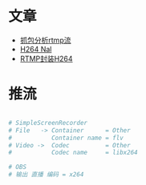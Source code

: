 

# 文章

- [抓包分析rtmp流](https://www.cnblogs.com/easydss/p/13903360.html)
- [H264 Nal](https://www.cnblogs.com/easydss/p/13903360.html)
- [RTMP封装H264](https://www.nxrte.com/jishu/10257.html)

# 推流

```bash

# SimpleScreenRecorder
# File   -> Container      = Other
#           Container name = flv
# Video ->  Codec          = Other
#           Codec name     = libx264

# OBS
# 输出 直播 编码 = x264

```